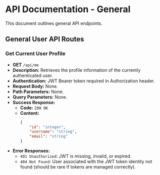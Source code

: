 # API Documentation - General

This document outlines general API endpoints.

## General User API Routes

### Get Current User Profile

*   **GET** `/api/me`
*   **Description:** Retrieves the profile information of the currently authenticated user.
*   **Authentication:** JWT Bearer token required in Authorization header.
*   **Request Body:** None.
*   **Path Parameters:** None.
*   **Query Parameters:** None.
*   **Success Response:**
    *   **Code:** `200 OK`
    *   **Content:**
        ```json
        {
            "id": "integer",
            "username": "string",
            "email": "string"
        }
        ```
*   **Error Responses:**
    *   `401 Unauthorized`: JWT is missing, invalid, or expired.
    *   `404 Not Found`: User associated with the JWT token identity not found (should be rare if tokens are managed correctly).
